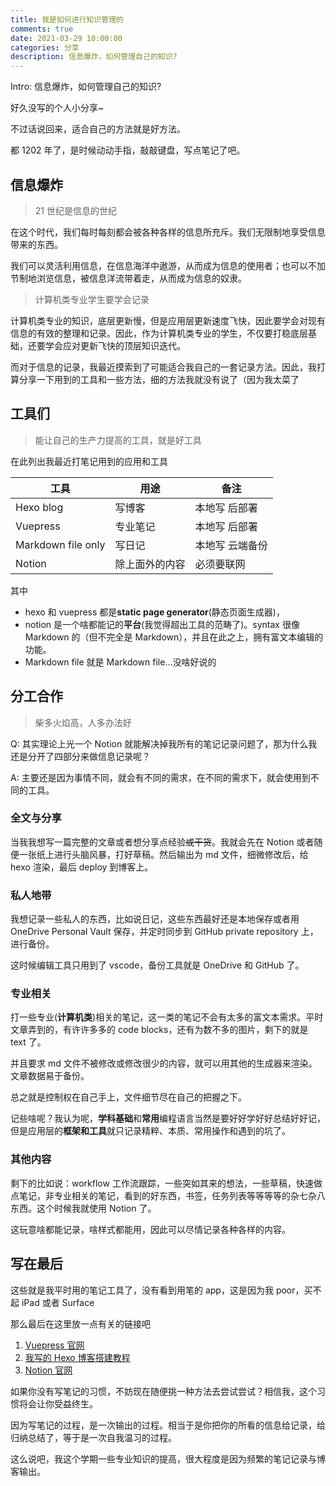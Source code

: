 ```yaml
---
title: 我是如何进行知识管理的
comments: true
date: 2021-03-29 10:00:00
categories: 分享
description: 信息爆炸，如何管理自己的知识?
---
```


Intro: 信息爆炸，如何管理自己的知识?

好久没写的个人小分享~

不过话说回来，适合自己的方法就是好方法。

都 1202 年了，是时候动动手指，敲敲键盘，写点笔记了吧。

## 信息爆炸

> 21 世纪是信息的世纪

在这个时代，我们每时每刻都会被各种各样的信息所充斥。我们无限制地享受信息带来的东西。

我们可以灵活利用信息，在信息海洋中遨游，从而成为信息的使用者；也可以不加节制地浏览信息，被信息洋流带着走，从而成为信息的奴隶。

> 计算机类专业学生要学会记录

计算机类专业的知识，底层更新慢，但是应用层更新速度飞快，因此要学会对现有信息的有效的整理和记录。因此，作为计算机类专业的学生，不仅要打稳底层基础，还要学会应对更新飞快的顶层知识迭代。

而对于信息的记录，我最近摸索到了可能适合我自己的一套记录方法。因此，我打算分享一下用到的工具和一些方法，细的方法我就没有说了（因为我太菜了

## 工具们

> 能让自己的生产力提高的工具，就是好工具

在此列出我最近打笔记用到的应用和工具

| 工具               | 用途           | 备注            |
| ------------------ | -------------- | --------------- |
| Hexo blog          | 写博客         | 本地写 后部署   |
| Vuepress           | 专业笔记       | 本地写 后部署   |
| Markdown file only | 写日记         | 本地写 云端备份 |
| Notion             | 除上面外的内容 | 必须要联网      |

其中

- hexo 和 vuepress 都是**static page generator**(静态页面生成器)，
- notion 是一个啥都能记的**平台**(我觉得超出工具的范畴了)。syntax 很像 Markdown 的（但不完全是 Markdown），并且在此之上，拥有富文本编辑的功能。
- Markdown file 就是 Markdown file...没啥好说的

## 分工合作

> 柴多火焰高，人多办法好

Q: 其实理论上光一个 Notion 就能解决掉我所有的笔记记录问题了，那为什么我还是分开了四部分来做信息记录呢？

A: 主要还是因为事情不同，就会有不同的需求，在不同的需求下，就会使用到不同的工具。

### 全文与分享

当我我想写一篇完整的文章或者想分享点经验~~或干货~~。我就会先在 Notion 或者随便一张纸上进行头脑风暴，打好草稿。然后输出为 md 文件，细微修改后，给 hexo 渲染，最后 deploy 到博客上。

### 私人地带

我想记录一些私人的东西，比如说日记，这些东西最好还是本地保存或者用 OneDrive Personal Vault 保存，并定时同步到 GitHub private repository 上，进行备份。

这时候编辑工具只用到了 vscode，备份工具就是 OneDrive 和 GitHub 了。

### 专业相关

打一些专业(**计算机类**)相关的笔记，这一类的笔记不会有太多的富文本需求。平时文章弄到的，有许许多多的 code blocks，还有为数不多的图片，剩下的就是 text 了。

并且要求 md 文件不被修改或修改很少的内容，就可以用其他的生成器来渲染。文章数据易于备份。

总之就是控制权在自己手上，文件细节尽在自己的把握之下。

记些啥呢？我认为呢，**学科基础**和**常用**编程语言当然是要好好学好好总结好好记，但是应用层的**框架和工具**就只记录精粹、本质、常用操作和遇到的坑了。

### 其他内容

剩下的比如说：workflow 工作流跟踪，一些突如其来的想法，一些草稿，快速做点笔记，非专业相关的笔记，看到的好东西，书签，任务列表等等等等的杂七杂八东西。这个时候我就使用 Notion 了。

这玩意啥都能记录，啥样式都能用，因此可以尽情记录各种各样的内容。

## 写在最后

这些就是我平时用的笔记工具了，没有看到用笔的 app，这是因为我 poor，买不起 iPad 或者 Surface

那么最后在这里放一点有关的链接吧

1. [Vuepress 官网](https://vuepress.vuejs.org/)
2. [我写的 Hexo 博客搭建教程](https://blog.situ2001.com/contents/43abca4995a8/)
3. [Notion 官网](https://www.notion.so/)

如果你没有写笔记的习惯，不妨现在随便挑一种方法去尝试尝试？相信我，这个习惯将会让你受益终生。

因为写笔记的过程，是一次输出的过程。相当于是你把你的所看的信息给记录，给归纳总结了，等于是一次自我温习的过程。

这么说吧，我这个学期一些专业知识的提高，很大程度是因为频繁的笔记记录与博客输出。
